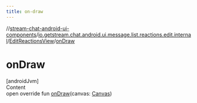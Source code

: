 ```yaml
---
title: on-draw
---
```

//[stream-chat-android-ui-components](../../../index.md)/[io.getstream.chat.android.ui.message.list.reactions.edit.internal](../index.md)/[EditReactionsView](index.md)/[onDraw](onDraw.md)



# onDraw  
[androidJvm]  
Content  
open override fun [onDraw](onDraw.md)(canvas: [Canvas](https://developer.android.com/reference/kotlin/android/graphics/Canvas.html))  



